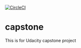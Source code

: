 [![CircleCI](https://circleci.com/gh/angelinejerald/capstone.svg?style=svg)](https://circleci.com/gh/angelinejerald/capstone)

# capstone
This is for Udacity capstone project
